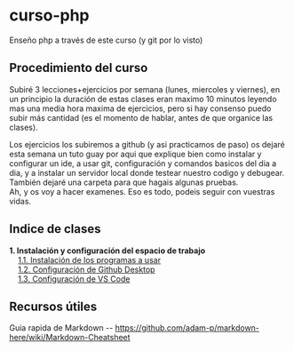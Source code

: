 # curso-php
Enseño php a través de este curso (y git por lo visto)  
  
## Procedimiento del curso
Subiré 3 lecciones+ejercicios por semana (lunes, miercoles y viernes), en un principio la duración de estas clases eran maximo 10 minutos leyendo mas una media hora maxima de ejercicios, pero si hay consenso puedo subir más cantidad (es el momento de hablar, antes de que organice las clases).  
  
Los ejercicios los subiremos a github (y asi practicamos de paso) os dejaré esta semana un tuto guay por aqui que explique bien como instalar y configurar un ide, a usar git, configuración y comandos basicos del dia a dia, y a instalar un servidor local donde testear nuestro codigo y debugear.  
También dejaré una carpeta para que hagais algunas pruebas.  
Ah, y os voy a hacer examenes. Eso es todo, podeis seguir con vuestras vidas.  

## Indice de clases
**1. Instalación y configuración del espacio de trabajo**  
&nbsp;&nbsp;&nbsp;&nbsp;[1.1. Instalación de los programas a usar](https://github.com/EduFdezSoy/curso-php/blob/master/instalacion-ide.md#instalaci%C3%B3n-de-ide--git)  
&nbsp;&nbsp;&nbsp;&nbsp;[1.2. Configuración de Github Desktop](https://github.com/EduFdezSoy/curso-php/blob/master/configuracion-ghd.md)  
&nbsp;&nbsp;&nbsp;&nbsp;[1.3. Configuración de VS Code](https://github.com/EduFdezSoy/curso-php/blob/master/configuracion-ide.md)  

## Recursos útiles  
Guia rapida de Markdown -- <https://github.com/adam-p/markdown-here/wiki/Markdown-Cheatsheet>  